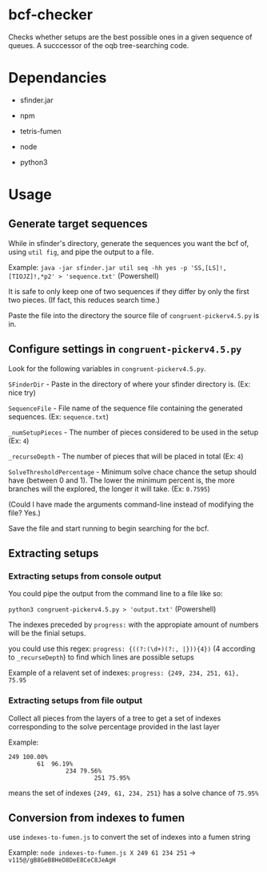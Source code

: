 # bcf-checker
Checks whether setups are the best possible ones in a given sequence of queues. A succcessor of the oqb tree-searching code.

# Dependancies
* sfinder.jar

* npm
* tetris-fumen

* node
* python3

# Usage
## Generate target sequences

While in sfinder's directory, generate the sequences you want the bcf of, using ``util fig``, and pipe the output to a file. 

Example: ```java -jar sfinder.jar util seq -hh yes -p 'SS,[LS]!,[TIOJZ]!,*p2' > 'sequence.txt'``` (Powershell)

It is safe to only keep one of two sequences if they differ by only the first two pieces. (If fact, this reduces search time.)

Paste the file into the directory the source file of ``congruent-pickerv4.5.py`` is in.

## Configure settings in ``congruent-pickerv4.5.py``

Look for the following variables in ``congruent-pickerv4.5.py``.

``SFinderDir`` - Paste in the directory of where your sfinder directory is. (Ex: nice try)

``SequenceFile`` - File name of the sequence file containing the generated sequences. (Ex: ``sequence.txt``)

``_numSetupPieces`` - The number of pieces considered to be used in the setup (Ex: ``4``)

``_recurseDepth`` - The number of pieces that will be placed in total (Ex: ``4``)

``SolveThresholdPercentage`` - Minimum solve chace chance the setup should have (between 0 and 1). The lower the minimum percent is, the more branches will the explored, the longer it will take. (Ex: ``0.7595``)

(Could I have made the arguments command-line instead of modifying the file? Yes.)

Save the file and start running to begin searching for the bcf.

## Extracting setups
### Extracting setups from console output

You could pipe the output from the command line to a file like so:

```python3 congruent-pickerv4.5.py > 'output.txt'``` (Powershell)

The indexes preceded by ``progress:`` with the appropiate amount of numbers will be the finial setups.

you could use this regex: ``progress: {((?:(\d+)(?:, |})){4})`` (4 according to ``_recurseDepth``) to find which lines are possible setups

Example of a relavent set of indexes: ``progress: {249, 234, 251, 61}, 75.95``

### Extracting setups from file output
Collect all pieces from the layers of a tree to get a set of indexes corresponding to the solve percentage provided in the last layer

Example:
```
249	100.00%
		61	96.19%
				234	79.56%
						251	75.95%
```
means the set of indexes ``{249, 61, 234, 251}`` has a solve chance of ``75.95%``

## Conversion from indexes to fumen

use ``indexes-to-fumen.js`` to convert the set of indexes into a fumen string

Example:  ``node indexes-to-fumen.js X 249 61 234 251`` -> ``v115@/gB8GeB8HeD8DeE8CeC8JeAgH``
